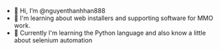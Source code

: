 - 👋 Hi, I’m @nguyenthanhhan888
- 👀 I'm learning about web installers and supporting software for MMO work.
- 🌱 Currently I'm learning the Python language and also know a little about selenium automation

<!---
nguyenthanhhan888/nguyenthanhhan888 is a ✨ special ✨ repository because its `README.md` (this file) appears on your GitHub profile.
You can click the Preview link to take a look at your changes.
--->
